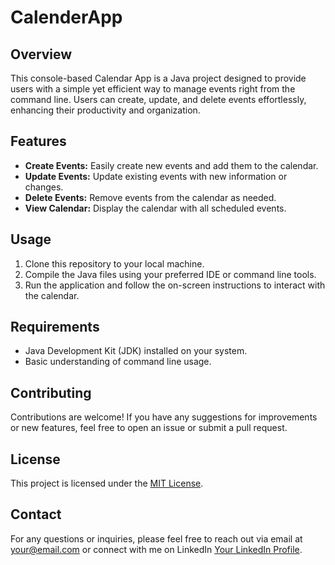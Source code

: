 # CalenderApp

## Overview
This console-based Calendar App is a Java project designed to provide users with a simple yet efficient way to manage events right from the command line. Users can create, update, and delete events effortlessly, enhancing their productivity and organization.

## Features
- **Create Events:** Easily create new events and add them to the calendar.
- **Update Events:** Update existing events with new information or changes.
- **Delete Events:** Remove events from the calendar as needed.
- **View Calendar:** Display the calendar with all scheduled events.

## Usage
1. Clone this repository to your local machine.
2. Compile the Java files using your preferred IDE or command line tools.
3. Run the application and follow the on-screen instructions to interact with the calendar.

## Requirements
- Java Development Kit (JDK) installed on your system.
- Basic understanding of command line usage.

## Contributing
Contributions are welcome! If you have any suggestions for improvements or new features, feel free to open an issue or submit a pull request.

## License
This project is licensed under the [MIT License](LICENSE).

## Contact
For any questions or inquiries, please feel free to reach out via email at [your@email.com](mailto:your@email.com) or connect with me on LinkedIn [Your LinkedIn Profile](https://www.linkedin.com/in/yourprofile/).
